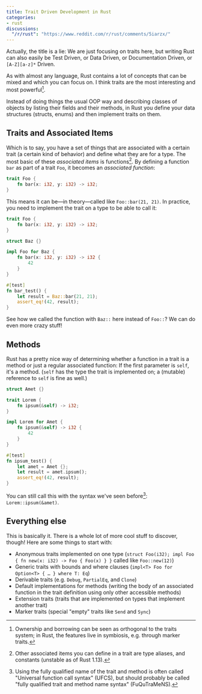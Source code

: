 ```yaml
---
title: Trait Driven Development in Rust
categories:
- rust
discussions:
  "/r/rust": "https://www.reddit.com/r/rust/comments/5iarzx/"
---
```

Actually, the title is a lie: We are just focusing on traits here, but writing Rust can also easily be Test Driven, or Data Driven, or Documentation Driven, or `[A-Z][a-z]*` Driven.

As with almost any language, Rust contains a lot of concepts that can be mixed and which you can focus on. I think traits are the most interesting and most powerful[^what-about-borrock].

[^what-about-borrock]: Ownership and borrowing can be seen as orthogonal to the traits system; in Rust, the features live in symbiosis, e.g. through marker traits.

Instead of doing things the usual OOP way and describing classes of objects by listing their fields and their methods, in Rust you define your data structures (structs, enums) and then implement traits on them.

## Traits and Associated Items

Which is to say, you have a set of things that are associated with a certain trait (a certain kind of behavior) and define what they are for a type. The most basic of these *associated items* is functions[^other-associated-items]. By defining a function `bar` as part of a trait `Foo`, it becomes an *associated function*:

```rust
trait Foo {
    fn bar(x: i32, y: i32) -> i32;
}
```

[^other-associated-items]: Other associated items you can define in a trait are type aliases, and constants (unstable as of Rust 1.13).

This means it can be—in theory—called like `Foo::bar(21, 21)`. In practice, you need to implement the trait on a type to be able to call it:

```rust
trait Foo {
    fn bar(x: i32, y: i32) -> i32;
}

struct Baz {}

impl Foo for Baz {
    fn bar(x: i32, y: i32) -> i32 {
        42
    }
}

#[test]
fn bar_test() {
    let result = Baz::bar(21, 21);
    assert_eq!(42, result);
}
```

See how we called the function with `Baz::` here instead of `Foo::`? We can do even more crazy stuff!

## Methods

Rust has a pretty nice way of determining whether a function in a trait is a method or just a regular associated function: If the first parameter is `self`, it's a method. (`self` has the type the trait is implemented on; a (mutable) reference to `self` is fine as well.)

```rust
struct Amet {}

trait Lorem {
    fn ipsum(&self) -> i32;
}

impl Lorem for Amet {
    fn ipsum(&self) -> i32 {
        42
    }
}

#[test]
fn ipsum_test() {
    let amet = Amet {};
    let result = amet.ipsum();
    assert_eq!(42, result);
}
```

You can still call this with the syntax we've seen before[^ufcs]: `Lorem::ipsum(&amet)`.

[^ufcs]: Using the fully qualified name of the trait and method is often called "Universal function call syntax" (UFCS), but should probably be called "fully qualified trait and method name syntax" (FuQuTraMeNS).

## Everything else

This is basically it. There is a whole lot of more cool stuff to discover, though! Here are some things to start with:

- Anonymous traits implemented on one type (`struct Foo(i32); impl Foo { fn new(x: i32) -> Foo { Foo(x) } }` called like `Foo::new(12)`)
- Generic traits with bounds and where clauses (`impl<T> Foo for Option<T> { … } where T: Eq`)
- Derivable traits (e.g. `Debug`, `PartialEq`, and `Clone`)
- Default implementations for methods (writing the body of an associated function in the trait definition using only other accessible methods)
- Extension traits (traits that are implemented on types that implement another trait)
- Marker traits (special "empty" traits like `Send` and `Sync`)
